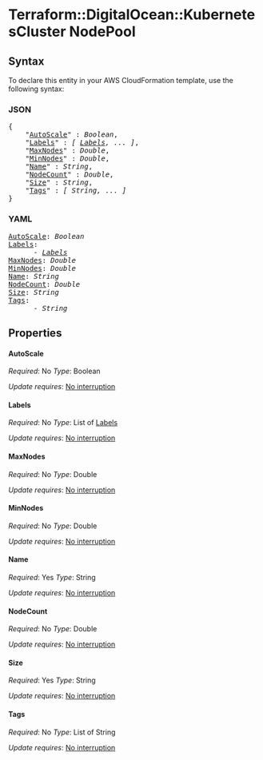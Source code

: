 # Terraform::DigitalOcean::KubernetesCluster NodePool

## Syntax

To declare this entity in your AWS CloudFormation template, use the following syntax:

### JSON

<pre>
{
    "<a href="#autoscale" title="AutoScale">AutoScale</a>" : <i>Boolean</i>,
    "<a href="#labels" title="Labels">Labels</a>" : <i>[ <a href="nodepool-labels.md">Labels</a>, ... ]</i>,
    "<a href="#maxnodes" title="MaxNodes">MaxNodes</a>" : <i>Double</i>,
    "<a href="#minnodes" title="MinNodes">MinNodes</a>" : <i>Double</i>,
    "<a href="#name" title="Name">Name</a>" : <i>String</i>,
    "<a href="#nodecount" title="NodeCount">NodeCount</a>" : <i>Double</i>,
    "<a href="#size" title="Size">Size</a>" : <i>String</i>,
    "<a href="#tags" title="Tags">Tags</a>" : <i>[ String, ... ]</i>
}
</pre>

### YAML

<pre>
<a href="#autoscale" title="AutoScale">AutoScale</a>: <i>Boolean</i>
<a href="#labels" title="Labels">Labels</a>: <i>
      - <a href="nodepool-labels.md">Labels</a></i>
<a href="#maxnodes" title="MaxNodes">MaxNodes</a>: <i>Double</i>
<a href="#minnodes" title="MinNodes">MinNodes</a>: <i>Double</i>
<a href="#name" title="Name">Name</a>: <i>String</i>
<a href="#nodecount" title="NodeCount">NodeCount</a>: <i>Double</i>
<a href="#size" title="Size">Size</a>: <i>String</i>
<a href="#tags" title="Tags">Tags</a>: <i>
      - String</i>
</pre>

## Properties

#### AutoScale

_Required_: No
_Type_: Boolean

_Update requires_: [No interruption](https://docs.aws.amazon.com/AWSCloudFormation/latest/UserGuide/using-cfn-updating-stacks-update-behaviors.html#update-no-interrupt)

#### Labels

_Required_: No
_Type_: List of <a href="nodepool-labels.md">Labels</a>

_Update requires_: [No interruption](https://docs.aws.amazon.com/AWSCloudFormation/latest/UserGuide/using-cfn-updating-stacks-update-behaviors.html#update-no-interrupt)

#### MaxNodes

_Required_: No
_Type_: Double

_Update requires_: [No interruption](https://docs.aws.amazon.com/AWSCloudFormation/latest/UserGuide/using-cfn-updating-stacks-update-behaviors.html#update-no-interrupt)

#### MinNodes

_Required_: No
_Type_: Double

_Update requires_: [No interruption](https://docs.aws.amazon.com/AWSCloudFormation/latest/UserGuide/using-cfn-updating-stacks-update-behaviors.html#update-no-interrupt)

#### Name

_Required_: Yes
_Type_: String

_Update requires_: [No interruption](https://docs.aws.amazon.com/AWSCloudFormation/latest/UserGuide/using-cfn-updating-stacks-update-behaviors.html#update-no-interrupt)

#### NodeCount

_Required_: No
_Type_: Double

_Update requires_: [No interruption](https://docs.aws.amazon.com/AWSCloudFormation/latest/UserGuide/using-cfn-updating-stacks-update-behaviors.html#update-no-interrupt)

#### Size

_Required_: Yes
_Type_: String

_Update requires_: [No interruption](https://docs.aws.amazon.com/AWSCloudFormation/latest/UserGuide/using-cfn-updating-stacks-update-behaviors.html#update-no-interrupt)

#### Tags

_Required_: No
_Type_: List of String

_Update requires_: [No interruption](https://docs.aws.amazon.com/AWSCloudFormation/latest/UserGuide/using-cfn-updating-stacks-update-behaviors.html#update-no-interrupt)

